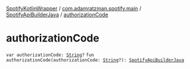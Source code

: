 [SpotifyKotlinWrapper](../../index.md) / [com.adamratzman.spotify.main](../index.md) / [SpotifyApiBuilderJava](index.md) / [authorizationCode](./authorization-code.md)

# authorizationCode

`var authorizationCode: `[`String`](https://kotlinlang.org/api/latest/jvm/stdlib/kotlin/-string/index.html)`?`
`fun authorizationCode(authorizationCode: `[`String`](https://kotlinlang.org/api/latest/jvm/stdlib/kotlin/-string/index.html)`?): `[`SpotifyApiBuilderJava`](index.md)